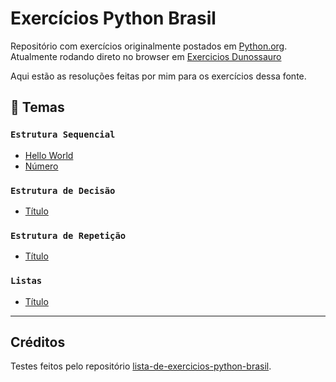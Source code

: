 # Exercícios Python Brasil

Repositório com exercícios originalmente postados em [Python.org](https://wiki.python.org.br/ListaDeExercicios). Atualmente rodando direto no browser em [Exercicios Dunossauro](https://exercicios.dunossauro.com)

Aqui estão as resoluções feitas por mim para os exercícios dessa fonte.

## 📑 Temas
### `Estrutura Sequencial`
- [Hello World](estrutura-sequencial/hello_world.py)
- [Número](estrutura-sequencial/número.py)

### `Estrutura de Decisão`
- [Título](link)

### `Estrutura de Repetição`
- [Título](link)

### `Listas`
- [Título](link)


 ---
## Créditos
Testes feitos pelo repositório [lista-de-exercicios-python-brasil](https://github.com/devpro-br/lista-de-exercicios-python-brasil.git).  